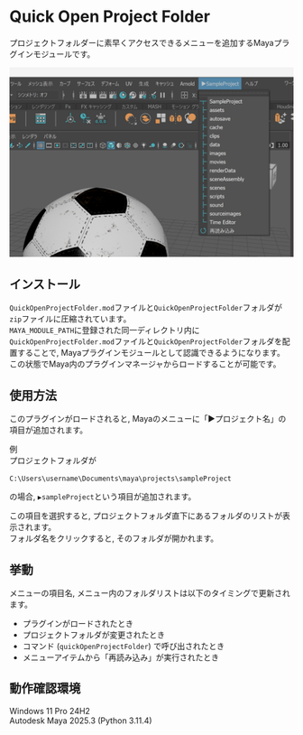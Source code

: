 # Quick Open Project Folder
プロジェクトフォルダーに素早くアクセスできるメニューを追加するMayaプラグインモジュールです。  

![](/README_resource/screenshot.png)
## インストール
`QuickOpenProjectFolder.mod`ファイルと`QuickOpenProjectFolder`フォルダが`zip`ファイルに圧縮されています。  
`MAYA_MODULE_PATH`に登録された同一ディレクトリ内に`QuickOpenProjectFolder.mod`ファイルと`QuickOpenProjectFolder`フォルダを配置することで, Mayaプラグインモジュールとして認識できるようになります。  
この状態でMaya内のプラグインマネージャからロードすることが可能です。
## 使用方法
このプラグインがロードされると, Mayaのメニューに「▶プロジェクト名」の項目が追加されます。  

例  
プロジェクトフォルダが  
```
C:\Users\username\Documents\maya\projects\sampleProject
```
の場合, `▶sampleProject`という項目が追加されます。  

この項目を選択すると, プロジェクトフォルダ直下にあるフォルダのリストが表示されます。  
フォルダ名をクリックすると, そのフォルダが開かれます。
## 挙動
メニューの項目名, メニュー内のフォルダリストは以下のタイミングで更新されます。
- プラグインがロードされたとき
- プロジェクトフォルダが変更されたとき
- コマンド (`quickOpenProjectFolder`) で呼び出されたとき
- メニューアイテムから「再読み込み」が実行されたとき
## 動作確認環境
Windows 11 Pro 24H2  
Autodesk Maya 2025.3 (Python 3.11.4)